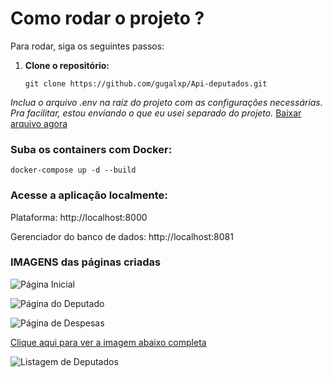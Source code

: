 # Como rodar o projeto ?

Para rodar, siga os seguintes passos:

1. **Clone o repositório:**

   ```git clone https://github.com/gugalxp/Api-deputados.git ```

*Inclua o arquivo .env na raiz do projeto com as configurações necessárias.*
*Pra facilitar, estou enviando o que eu usei separado do projeto.*
[Baixar arquivo agora](https://drive.google.com/file/d/1UKcHF8tSyFQYcj3i9Vm8GYgUAuEXChI3/view?usp=sharing)


### Suba os containers com Docker:

``` docker-compose up -d --build ```

### Acesse a aplicação localmente:

Plataforma: http://localhost:8000

Gerenciador do banco de dados: http://localhost:8081

### IMAGENS das páginas criadas
![Página Inicial](https://i.ibb.co/qhtN59n/screencapture-localhost-8000-2025-07-22-15-49-03.png)

![Página do Deputado](https://i.ibb.co/dXggxh0/screencapture-localhost-8000-deputados-204379-2025-07-22-15-50-25.png)

![Página de Despesas](https://i.ibb.co/svzCd9Tv/screencapture-localhost-8000-despesas-2025-07-22-15-49-43.png)

[Clique aqui para ver a imagem abaixo completa](https://i.ibb.co/KcdYJLDf/screencapture-localhost-8000-deputados-2025-07-22-15-49-23.png)

![Listagem de Deputados](https://i.ibb.co/KcdYJLDf/screencapture-localhost-8000-deputados-2025-07-22-15-49-23.png)



